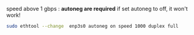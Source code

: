 
speed above 1 gbps : **autoneg are required**
if set autoneg to off, it won't work!
```bash
sudo ethtool --change  enp3s0 autoneg on speed 1000 duplex full
```